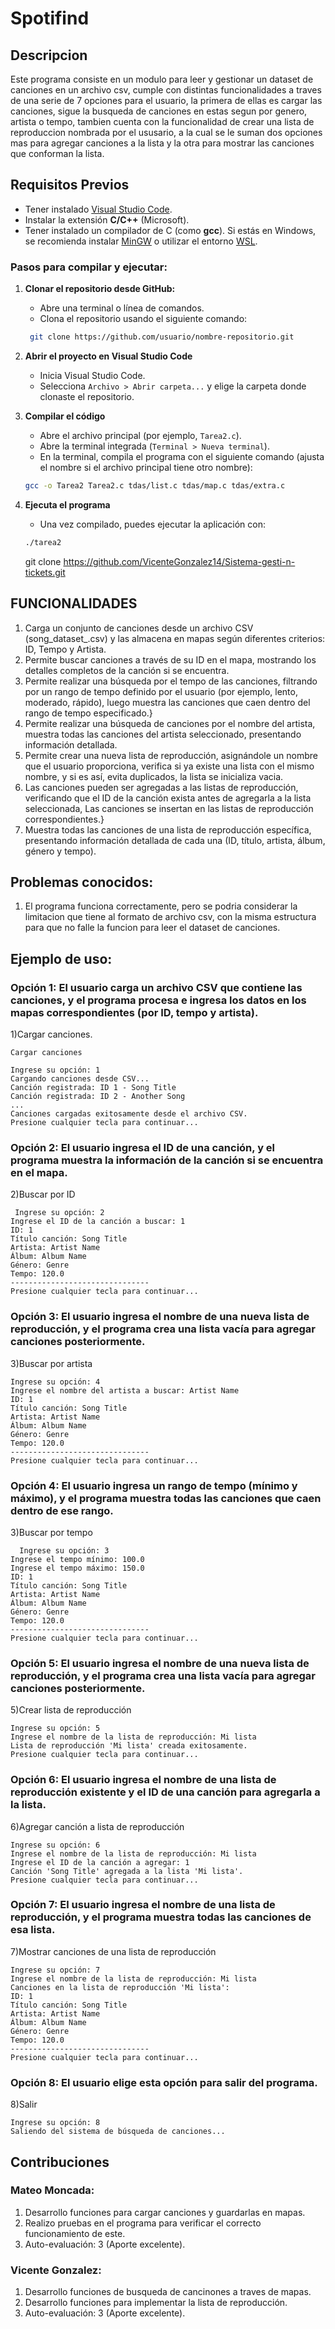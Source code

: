 # Spotifind
## Descripcion
Este programa consiste en un modulo para leer y gestionar un dataset de canciones en un archivo csv, cumple con distintas funcionalidades a traves de una serie de 7 opciones para el usuario, la primera de ellas es cargar las canciones, sigue  la busqueda de canciones en estas segun por genero, artista o tempo, tambien cuenta con la funcionalidad de crear una lista de reproduccion nombrada por el ususario, a la cual se le suman dos opciones mas para agregar canciones a la lista y la otra para mostrar las canciones que conforman la lista. 

## Requisitos Previos
- Tener instalado [Visual Studio Code](https://code.visualstudio.com/).
- Instalar la extensión **C/C++** (Microsoft).
- Tener instalado un compilador de C (como **gcc**). Si estás en Windows, se recomienda instalar [MinGW](https://www.mingw-w64.org/) o utilizar el entorno [WSL](https://learn.microsoft.com/en-us/windows/wsl/).

### Pasos para compilar y ejecutar:

1. **Clonar el repositorio desde GitHub:**
    - Abre una terminal o línea de comandos.
    - Clona el repositorio usando el siguiente comando:
   ```bash
    git clone https://github.com/usuario/nombre-repositorio.git
   ```

2. **Abrir el proyecto en Visual Studio Code**
    - Inicia Visual Studio Code.
    - Selecciona `Archivo > Abrir carpeta...` y elige la carpeta donde clonaste el repositorio.

3. **Compilar el código**
    - Abre el archivo principal (por ejemplo, `Tarea2.c`).
    - Abre la terminal integrada (`Terminal > Nueva terminal`).
    - En la terminal, compila el programa con el siguiente comando (ajusta el nombre si el archivo principal tiene otro nombre):
    
    ```bash
    gcc -o Tarea2 Tarea2.c tdas/list.c tdas/map.c tdas/extra.c
    ```

4. **Ejecuta el programa**
    - Una vez compilado, puedes ejecutar la aplicación con:
    
    ```bash
    ./tarea2
    ```

   git clone https://github.com/VicenteGonzalez14/Sistema-gesti-n-tickets.git

## FUNCIONALIDADES
1. Carga un conjunto de canciones desde un archivo CSV (song_dataset_.csv) y las almacena en mapas según diferentes criterios: ID, Tempo y Artista.
2. Permite buscar canciones a través de su ID en el mapa, mostrando los detalles completos de la canción si se encuentra.
3. Permite realizar una búsqueda por el tempo de las canciones, filtrando por un rango de tempo definido por el usuario (por ejemplo, lento, moderado, rápido), luego muestra las canciones que caen dentro del rango de tempo especificado.}
4. Permite realizar una búsqueda de canciones por el nombre del artista, muestra todas las canciones del artista seleccionado, presentando información detallada.
5. Permite crear una nueva lista de reproducción, asignándole un nombre que el usuario proporciona, verifica si ya existe una lista con el mismo nombre, y si es así, evita duplicados, la lista se inicializa vacia.
6. Las canciones pueden ser agregadas a las listas de reproducción, verificando que el ID de la canción exista antes de agregarla a la lista seleccionada, Las canciones se insertan en las listas de reproducción correspondientes.}
7. Muestra todas las canciones de una lista de reproducción específica, presentando información detallada de cada una (ID, título, artista, álbum, género y tempo).

## Problemas conocidos:
1. El programa funciona correctamente, pero se podria considerar la limitacion que tiene al formato de archivo csv, con la misma estructura para que no falle la funcion para leer el dataset de canciones.

## Ejemplo de uso: 

### Opción 1: El usuario carga un archivo CSV que contiene las canciones, y el programa procesa e ingresa los datos en los mapas correspondientes (por ID, tempo y artista).
1)Cargar canciones.

    Cargar canciones
  
    Ingrese su opción: 1
    Cargando canciones desde CSV...
    Canción registrada: ID 1 - Song Title
    Canción registrada: ID 2 - Another Song
    ...
    Canciones cargadas exitosamente desde el archivo CSV.
    Presione cualquier tecla para continuar...

### Opción 2: El usuario ingresa el ID de una canción, y el programa muestra la información de la canción si se encuentra en el mapa.
2)Buscar por ID

     Ingrese su opción: 2  
    Ingrese el ID de la canción a buscar: 1  
    ID: 1  
    Título canción: Song Title  
    Artista: Artist Name  
    Álbum: Album Name  
    Género: Genre  
    Tempo: 120.0  
    -------------------------------  
    Presione cualquier tecla para continuar...

### Opción 3: El usuario ingresa el nombre de una nueva lista de reproducción, y el programa crea una lista vacía para agregar canciones posteriormente.
3)Buscar por artista

    Ingrese su opción: 4  
    Ingrese el nombre del artista a buscar: Artist Name  
    ID: 1  
    Título canción: Song Title  
    Artista: Artist Name  
    Álbum: Album Name  
    Género: Genre  
    Tempo: 120.0  
    -------------------------------  
    Presione cualquier tecla para continuar...

### Opción 4: El usuario ingresa un rango de tempo (mínimo y máximo), y el programa muestra todas las canciones que caen dentro de ese rango.
3)Buscar por tempo

      Ingrese su opción: 3  
    Ingrese el tempo mínimo: 100.0  
    Ingrese el tempo máximo: 150.0  
    ID: 1  
    Título canción: Song Title  
    Artista: Artist Name  
    Álbum: Album Name  
    Género: Genre  
    Tempo: 120.0  
    -------------------------------  
    Presione cualquier tecla para continuar...

### Opción 5: El usuario ingresa el nombre de una nueva lista de reproducción, y el programa crea una lista vacía para agregar canciones posteriormente.
5)Crear lista de reproducción

    Ingrese su opción: 5  
    Ingrese el nombre de la lista de reproducción: Mi lista  
    Lista de reproducción 'Mi lista' creada exitosamente.  
    Presione cualquier tecla para continuar...

### Opción 6: El usuario ingresa el nombre de una lista de reproducción existente y el ID de una canción para agregarla a la lista.
6)Agregar canción a lista de reproducción

    Ingrese su opción: 6  
    Ingrese el nombre de la lista de reproducción: Mi lista  
    Ingrese el ID de la canción a agregar: 1  
    Canción 'Song Title' agregada a la lista 'Mi lista'.  
    Presione cualquier tecla para continuar...
### Opción 7: El usuario ingresa el nombre de una lista de reproducción, y el programa muestra todas las canciones de esa lista.
7)Mostrar canciones de una lista de reproducción

    Ingrese su opción: 7  
    Ingrese el nombre de la lista de reproducción: Mi lista  
    Canciones en la lista de reproducción 'Mi lista':  
    ID: 1  
    Título canción: Song Title  
    Artista: Artist Name  
    Álbum: Album Name  
    Género: Genre  
    Tempo: 120.0  
    -------------------------------  
    Presione cualquier tecla para continuar...  
### Opción 8: El usuario elige esta opción para salir del programa.
8)Salir

    Ingrese su opción: 8  
    Saliendo del sistema de búsqueda de canciones...  

## Contribuciones
### Mateo Moncada:
1. Desarrollo funciones para cargar canciones y guardarlas en mapas.
2. Realizo pruebas en el programa para verificar el correcto funcionamiento de este. 
3. Auto-evaluación: 3 (Aporte excelente).
### Vicente Gonzalez: 
1. Desarrollo funciones de busqueda de cancinones a traves de mapas.
2. Desarrollo funciones para implementar la lista de reproducción.
3. Auto-evaluación: 3 (Aporte excelente).

























